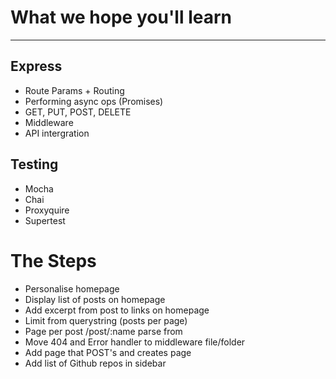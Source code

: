 # What we hope you'll learn 
----

## Express

- Route Params + Routing
- Performing async ops (Promises)
- GET, PUT, POST, DELETE
- Middleware
- API intergration

## Testing

- Mocha 
- Chai
- Proxyquire
- Supertest

# The Steps

- Personalise homepage 
- Display list of posts on homepage
- Add excerpt from post to links on homepage 
- Limit from querystring (posts per page)
- Page per post /post/:name parse from 
- Move 404 and Error handler to middleware file/folder
- Add page that POST's and creates page
- Add list of Github repos in sidebar